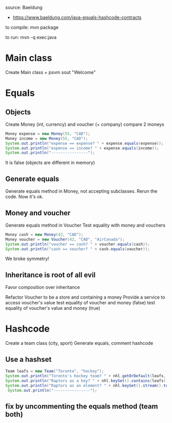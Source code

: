 source: Baeldung
  - https://www.baeldung.com/java-equals-hashcode-contracts

to compile: mvn package

to run: mvn -q exec:java

# Main class

Create Main class + psvm
sout "Welcome"

# Equals

## Objects

Create Money (int, currency) and  voucher (+ company)
compare 2 moneys

```java
Money expense = new Money(55, "CAD");
Money income = new Money(55, "CAD");
System.out.println("expense == expense? " + expense.equals(expense));
System.out.println("expense == income? " + expense.equals(income));
System.out.println("----------------");
```
It is false (objects are different in memory)

## Generate equals

Generate equals method in Money, not accepting subclasses.
Rerun the code. Now it's ok.

## Money and voucher

Generate equals method in Voucher
Test equality with money and vouchers

```java
Money cash = new Money(42, "CAD");
Money voucher = new Voucher(42, "CAD", "AirCanada");
System.out.println("voucher == cash? " + voucher.equals(cash));
System.out.println("cash == voucher? " + cash.equals(voucher));
```

We broke symmetry!

## Inheritance is root of all evil

Favor composition over inheritance

Refactor Voucher to be a store and containing a money
Provide a service to access voucher's value
test equality of voucher and money (false)
test equality of voucher's value and money (true)

# Hashcode

Create a team class (city, sport)
Generate equals, comment hashcode

## Use a hashset

```java
Team leafs = new Team("Toronto", "hockey");
System.out.println("Toronto's hockey team? " + nhl.getOrDefault(leafs, "unknown"));
System.out.println("Raptors as a key? " + nhl.keySet().contains(leafs));
System.out.println("Raptors as an element? " + nhl.keySet().stream().toList().contains(leafs));
 System.out.println("----------------");
```

## fix by uncommenting the equals method (team both)